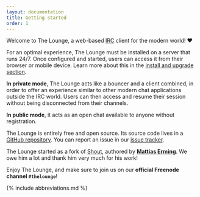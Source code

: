 ```yaml
---
layout: documentation
title: Getting started
order: 1
---
```


Welcome to The Lounge, a web-based [IRC](https://en.wikipedia.org/wiki/Internet_Relay_Chat) client for the modern world! ❤️

For an optimal experience, The Lounge must be installed on a server that runs 24/7. Once configured and started, users can access it from their browser or mobile device. Learn more about this in the [install and upgrade section](/docs/install-and-upgrade.html).

**In private mode**, The Lounge acts like a bouncer and a client combined, in order to offer an experience similar to other modern chat applications outside the IRC world. Users can then access and resume their session without being disconnected from their channels.

**In public mode**, it acts as an open chat available to anyone without registration.

The Lounge is entirely free and open source. Its source code lives in a [GitHub repository](https://github.com/thelounge/thelounge). You can report an issue in our [issue tracker](https://github.com/thelounge/thelounge/issues).

The Lounge started as a fork of [Shout](https://github.com/erming/shout), authored by **[Mattias Erming](https://github.com/erming)**. We owe him a lot and thank him very much for his work!

Enjoy The Lounge, and make sure to join us on our **official Freenode channel `#thelounge`**!

{% include abbreviations.md %}
